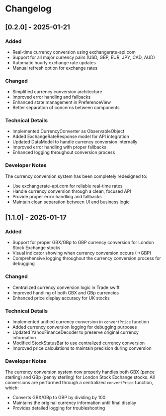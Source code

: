 # Changelog

## [0.2.0] - 2025-01-21

### Added
- Real-time currency conversion using exchangerate-api.com
- Support for all major currency pairs (USD, GBP, EUR, JPY, CAD, AUD)
- Automatic hourly exchange rate updates
- Manual refresh option for exchange rates

### Changed
- Simplified currency conversion architecture
- Improved error handling and fallbacks
- Enhanced state management in PreferenceView
- Better separation of concerns between components

### Technical Details
- Implemented CurrencyConverter as ObservableObject
- Added ExchangeRateResponse model for API integration
- Updated DataModel to handle currency conversion internally
- Improved error handling with proper fallbacks
- Enhanced logging throughout conversion process

### Developer Notes
The currency conversion system has been completely redesigned to:
- Use exchangerate-api.com for reliable real-time rates
- Handle currency conversion through a clean, focused API
- Provide proper error handling and fallbacks
- Maintain clean separation between UI and business logic

## [1.1.0] - 2025-01-17

### Added
- Support for proper GBX/GBp to GBP currency conversion for London Stock Exchange stocks
- Visual indicator showing when currency conversion occurs (→GBP)
- Comprehensive logging throughout the currency conversion process for debugging

### Changed
- Centralized currency conversion logic in Trade.swift
- Improved handling of both GBX and GBp currencies
- Enhanced price display accuracy for UK stocks

### Technical Details
- Implemented unified currency conversion in `convertPrice` function
- Added currency conversion logging for debugging purposes
- Updated YahooFinanceDecoder to preserve original currency information
- Modified StockStatusBar to use centralized currency conversion
- Improved price calculations to maintain precision during conversion

### Developer Notes
The currency conversion system now properly handles both GBX (pence sterling) and GBp (penny sterling) for London Stock Exchange stocks. All conversions are performed through a centralized `convertPrice` function, which:
- Converts GBX/GBp to GBP by dividing by 100
- Maintains the original currency information until final display
- Provides detailed logging for troubleshooting